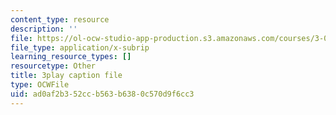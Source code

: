 ```yaml
---
content_type: resource
description: ''
file: https://ol-ocw-studio-app-production.s3.amazonaws.com/courses/3-021j-introduction-to-modeling-and-simulation-spring-2012/ad0af2b352ccb563b6380c570d9f6cc3_CJkfedF3Y7k.srt
file_type: application/x-subrip
learning_resource_types: []
resourcetype: Other
title: 3play caption file
type: OCWFile
uid: ad0af2b3-52cc-b563-b638-0c570d9f6cc3
---
```

